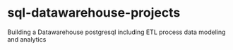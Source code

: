 # sql-datawarehouse-projects
Building a Datawarehouse postgresql including ETL process data modeling and analytics
